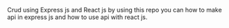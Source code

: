 Crud using Express js and React js by using this repo you can how to make api in express js and how to use api with react js.
